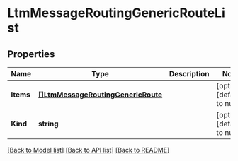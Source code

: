 # LtmMessageRoutingGenericRouteList

## Properties
Name | Type | Description | Notes
------------ | ------------- | ------------- | -------------
**Items** | [**[]LtmMessageRoutingGenericRoute**](ltm_messageRouting_generic_route.md) |  | [optional] [default to null]
**Kind** | **string** |  | [optional] [default to null]

[[Back to Model list]](../README.md#documentation-for-models) [[Back to API list]](../README.md#documentation-for-api-endpoints) [[Back to README]](../README.md)


